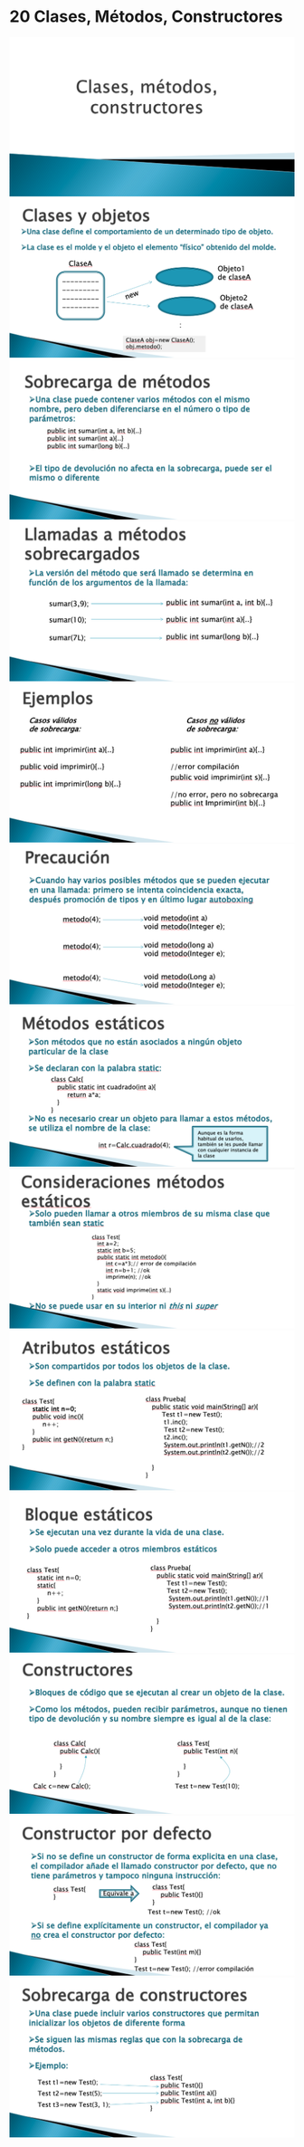 # 20 Clases, Métodos, Constructores

<img src="../images/20-01.png">

<img src="../images/20-02.png">

<img src="../images/20-03.png">

<img src="../images/20-04.png">

<img src="../images/20-05.png">

<img src="../images/20-06.png">

<img src="../images/20-07.png">

<img src="../images/20-08.png">

<img src="../images/20-09.png">

<img src="../images/20-10.png">

<img src="../images/20-11.png">

<img src="../images/20-12.png">

<img src="../images/20-13.png">
